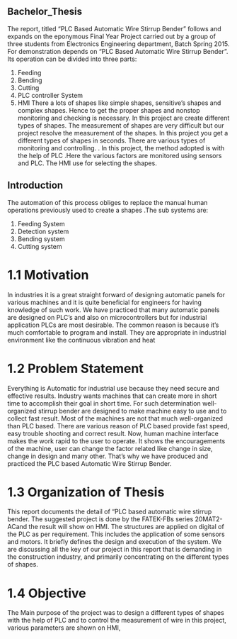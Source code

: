 ## Bachelor_Thesis
The report, titled “PLC Based Automatic Wire Stirrup Bender” follows and expands on the 
eponymous Final Year Project carried out by a group of three students from Electronics 
Engineering department, Batch Spring 2015. For demonstration depends on “PLC Based 
Automatic Wire Stirrup Bender”. Its operation can be divided into three parts:
1. Feeding
2. Bending 
3. Cutting
4. PLC controller System
5. HMI
There a lots of shapes like simple shapes, sensitive’s shapes and complex shapes. Hence to get the 
proper shapes and nonstop monitoring and checking is necessary. In this project are create different 
types of shapes. The measurement of shapes are very difficult but our project resolve the 
measurement of the shapes. In this project you get a different types of shapes in seconds. There 
are various types of monitoring and controlling. . In this project, the method adopted is with the 
help of PLC .Here the various factors are monitored using sensors and PLC. The HMI use for 
selecting the shapes.

## Introduction
The automation of this process obliges to replace the manual human operations 
previously used to create a shapes .The sub systems are: 
1. Feeding System
2. Detection system
3. Bending system 
4. Cutting system
# 1.1 Motivation
In industries it is a great straight forward of designing automatic panels for various machines and 
it is quite beneficial for engineers for having knowledge of such work. We have practiced that 
many automatic panels are designed on PLC’s and also on microcontrollers but for industrial 
application PLCs are most desirable. The common reason is because it’s much comfortable to 
program and install. They are appropriate in industrial environment like the continuous vibration 
and heat
# 1.2 Problem Statement
Everything is Automatic for industrial use because they need secure and effective results. Industry
wants machines that can create more in short time to accomplish their goal in short time. For such
determination well-organized stirrup bender are designed to make machine easy to use and to 
collect fast result. Most of the machines are not that much well-organized than PLC based. There 
are various reason of PLC based provide fast speed, easy trouble shooting and correct result. Now, 
human machine interface makes the work rapid to the user to operate. It shows the encouragements
of the machine, user can change the factor related like change in size, change in design and many 
other. That’s why we have produced and practiced the PLC based Automatic Wire Stirrup Bender. 
# 1.3 Organization of Thesis
This report documents the detail of “PLC based automatic wire stirrup bender. The suggested 
project is done by the FATEK-FBs series 20MAT2-ACand the result will show on HMI. The 
structures are applied on digital of the PLC as per requirement. This includes the application of 
some sensors and motors. It briefly defines the design and execution of the system. We are 
discussing all the key of our project in this report that is demanding in the construction industry, 
and primarily concentrating on the different types of shapes.
# 1.4 Objective
The Main purpose of the project was to design a different types of shapes with the help of PLC 
and to control the measurement of wire in this project, various parameters are shown on HMI,


